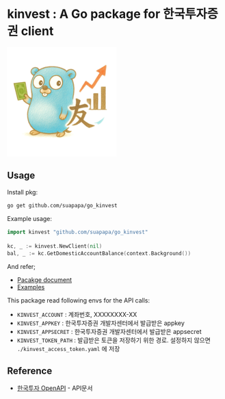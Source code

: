 # kinvest : A Go package for 한국투자증권 client

![logo](_img/go_kinvest.png)

## Usage

Install pkg:
```sh
go get github.com/suapapa/go_kinvest
```

Example usage:
```go
import kinvest "github.com/suapapa/go_kinvest"

kc, _ := kinvest.NewClient(nil)
bal, _ := kc.GetDomesticAccountBalance(context.Background())
```

And refer;
- [Pacakge document](https://pkg.go.dev/github.com/suapapa/go_kinvest)
- [Examples](./examples/)

This package read following envs for the API calls:
- `KINVEST_ACCOUNT` : 계좌번호, XXXXXXXX-XX
- `KINVEST_APPKEY` : 한국투자증권 개발자센터에서 발급받은 appkey
- `KINVEST_APPSECRET` : 한국투자증권 개발자센터에서 발급받은 appsecret
- `KINVEST_TOKEN_PATH` : 발급받은 토큰을 저장하기 위한 경로. 설정하지 않으면 `./kinvest_access_token.yaml` 에 저장

## Reference
- [한국투자 OpenAPI](https://apiportal.koreainvestment.com/apiservice) - API문서
